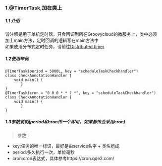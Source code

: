 ### 1.@TimerTask,加在类上
##### 1.1 介绍
该注解是用于单机定时器，只会回调到所在Groovycloud的微服务上，类中必须加上main方法，定时回调的逻辑写在main方法中<br/>
如果使用分布式定时任务，请前往[Distributed timer](https://github.com/dobybros/GroovyCloud/blob/master/explanation/timer/scheduleTask.md)
##### 1.2使用举例
```$xslt
@TimerTask(period = 5000L, key = "scheduleTaskCheckhandler")
class CheckAnnotationHandler {
    void main() {
       }
}
@TimerTask(cron = "0 0 0 * * ? *", key = "scheduleTaskCheckhandler")
class CheckAnnotationHandler {
    void main() {
       }
}
```
##### 1.3参数说明(period和cron传一个即可，如果都传会采用cron)
> 参数 :
- key:任务的唯一标识，最好是由service名字 + 类名组成<br/>
- period:多久执行一次，单位毫秒<br/>
- cron:cron表达式，具体参考https://cron.qqe2.com/

